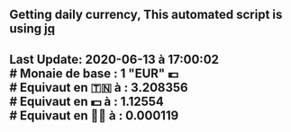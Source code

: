 ## Getting daily currency, This automated script is using [jq](https://stedolan.github.io/jq/)
## Last Update:  2020-06-13 à 17:00:02 </br># Monaie de base : 1 "EUR" 💶 </br> # Equivaut en 🇹🇳 à :  3.208356 </br> # Equivaut en 💵 à : 1.12554</br> # Equivaut en 🐱‍💻 à :  0.000119

